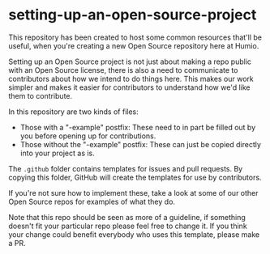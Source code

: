 # setting-up-an-open-source-project
This repository has been created to host some common resources that'll be useful, when you're creating a new Open Source repository here at Humio.

Setting up an Open Source project is not just about making a repo public with an Open Source license, there is also a need to communicate to contributors about how we intend to do things here. This makes our work simpler and makes it easier for contributors to understand how we'd like them to contribute.

In this repository are two kinds of files:
* Those with a "-example" postfix: These need to in part be filled out by you before opening up for contributions.
* Those without the "-example" postfix: These can just be copied directly into your project as is.

The `.github` folder contains templates for issues and pull requests. By copying this folder, GitHub will create the templates for use by contributors. 

If you're not sure how to implement these, take a look at some of our other Open Source repos for examples of what they do.

Note that this repo should be seen as more of a guideline, if something doesn't fit your particular repo please feel free to change it. If you think your change could benefit everybody who uses this template, please make a PR.